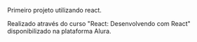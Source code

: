 Primeiro projeto utilizando react.

Realizado através do curso "React: Desenvolvendo com React" disponibilizado na plataforma Alura.
